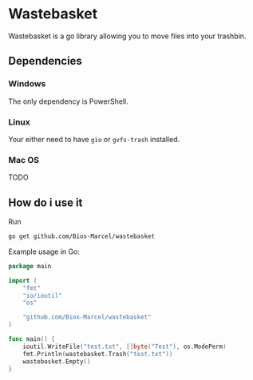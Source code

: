 # Wastebasket

Wastebasket is a go library allowing you to move files into your trashbin.

## Dependencies

### Windows

The only dependency is PowerShell.

### Linux

Your either need to have `gio` or `gvfs-trash` installed.

### Mac OS

TODO

## How do i use it

Run

```bash
go get github.com/Bios-Marcel/wastebasket
```

Example usage in Go:

```GO
package main

import (
    "fmt"
    "io/ioutil"
    "os"

    "github.com/Bios-Marcel/wastebasket"
)

func main() {
    ioutil.WriteFile("test.txt", []byte("Test"), os.ModePerm)
    fmt.Println(wastebasket.Trash("test.txt"))
    wastebasket.Empty()
}

```